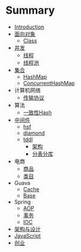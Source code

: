 # Summary

* [Introduction](README.md)
* [面向对象](面向对象.md)
   * [Class](Class.md)
* [并发](并发.md)
   * [线程](线程.md)
   * [线程池](线程池.md)
* [集合](集合.md)
   * [HashMap](HashMap.md)
   * [ConcurrentHashMap](ConcurrentHashMap.md)
* 计算机网络
   * [传输协议](传输协议.md)
* 算法
   * [一致性Hash](一致性Hash.md)
* [中间件](中间件.md)
   * [hsf](hsf.md)
   * [diamond](diamond.md)
   * [tddl](tddl.md)
       * [架构](架构.md)
       * [分表分库](分表分库.md)
* 电商
   * [商品](商品.md)
   * [类目](类目.md)
* Guava
   * [Cache](Cache.md)
   * [Base](base.md)
* Spring
   * [AOP](AOP.md)
   * [事务](事务.md)
   * [IOC](IOC.md)
* [架构与设计](架构与设计.md)
* [JavaScript](javascript.md)
* [创业](创业.md)

